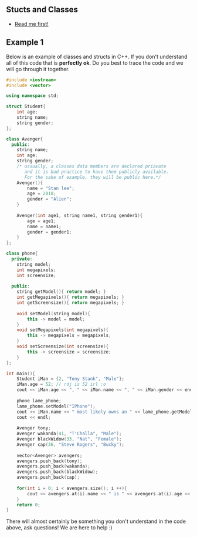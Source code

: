 Stucts and Classes
---
 
 * [Read me first!](https://cs-si-ucr.github.io/cs12-reborn/docs/discussion3/)

Example 1
---

Below is an example of classes and structs in C++. 
If you don't understand all of this code that is **perfectly ok**.
Do you best to trace the code and we will go through it together.

```c++
#include <iostream>
#include <vector>

using namespace std;

struct Student{
    int age;
    string name;
    string gender;
};

class Avenger{
  public:
    string name;
    int age;
    string gender;
    /* ussually, a classes data members are declared priavate
       and it is bad practice to have them publicly available.
       For the sake of example, they will be public here.*/
    Avenger(){
        name = "Stan lee";
        age = 2018;
        gender = "Alien";
    }
    
    Avenger(int age1, string name1, string gender1){
        age = age1;
        name = name1;
        gender = gender1;
    }
};

class phone{
  private:
    string model;
    int megapixels;
    int screensize;
    
  public:
    string getModel(){ return model; }
    int getMegapixels(){ return megapixels; }
    int getScreensize(){ return megapixels; }
    
    void setModel(string model){
        this -> model = model;
    }
    void setMegapixels(int megapixels){
        this -> megapixels = megapixels;   
    }
    void setScreensize(int screensize){
        this -> screensize = screensize;
    }
};

int main(){
    Student iMan = {2, "Tony Stank", "Male"};
    iMan.age = 52; // rdj is 52 irl :o
    cout << iMan.age << ", " << iMan.name << ", " << iMan.gender << endl;
    
    phone lame_phone;
    lame_phone.setModel("IPhone");
    cout << iMan.name << " most likely owns an " << lame_phone.getModel() << " because he's rich AF." << endl;
    cout << endl;
    
    Avenger tony;
    Avenger wakanda(41, "T'Challa", "Male");
    Avenger blackWidow(33, "Nat", "Female");
    Avenger cap(36, "Steve Rogers", "Bucky");
    
    vector<Avenger> avengers;
    avengers.push_back(tony);
    avengers.push_back(wakanda);
    avengers.push_back(blackWidow);
    avengers.push_back(cap);
    
    for(int i = 0; i < avengers.size(); i ++){
        cout << avengers.at(i).name << " is " << avengers.at(i).age << " years old. They are a " << avengers.at(i).gender << endl;
    }
    return 0;   
}
```

There will almost certainly be something you don't understand in the code above, ask questions! We are here to help :)

